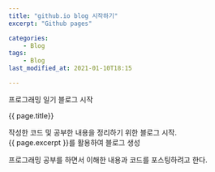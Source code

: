 ```yaml
---
title: "github.io blog 시작하기"
excerpt: "Github pages"

categories:
    - Blog
tags:
    - Blog
last_modified_at: 2021-01-10T18:15

---
```


프로그래밍 일기 블로그 시작  

{{ page.title}}  

작성한 코드 및 공부한 내용을 정리하기 위한 블로그 시작.  
{{ page.excerpt }}를 활용하여 블로그 생성  


프로그래밍 공부를 하면서 이해한 내용과 코드를 포스팅하려고 한다.  
